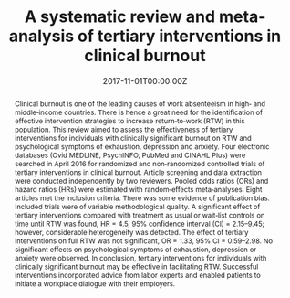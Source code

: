 ---
abstract: "Clinical burnout is one of the leading causes of work absenteeism in high‐ and middle‐income countries. There is hence a great need for the identification of effective intervention strategies to increase return‐to‐work (RTW) in this population. This review aimed to assess the effectiveness of tertiary interventions for individuals with clinically significant burnout on RTW and psychological symptoms of exhaustion, depression and anxiety. Four electronic databases (Ovid MEDLINE, PsychINFO, PubMed and CINAHL Plus) were searched in April 2016 for randomized and non‐randomized controlled trials of tertiary interventions in clinical burnout. Article screening and data extraction were conducted independently by two reviewers. Pooled odds ratios (ORs) and hazard ratios (HRs) were estimated with random‐effects meta‐analyses. Eight articles met the inclusion criteria. There was some evidence of publication bias. Included trials were of variable methodological quality. A significant effect of tertiary interventions compared with treatment as usual or wait‐list controls on time until RTW was found, HR = 4.5, 95% confidence interval (CI) = 2.15–9.45; however, considerable heterogeneity was detected. The effect of tertiary interventions on full RTW was not significant, OR = 1.33, 95% CI = 0.59–2.98. No significant effects on psychological symptoms of exhaustion, depression or anxiety were observed. In conclusion, tertiary interventions for individuals with clinically significant burnout may be effective in facilitating RTW. Successful interventions incorporated advice from labor experts and enabled patients to initiate a workplace dialogue with their employers."
authors: 
- Olga Perski
- Giorgio Grossi
- Aleksander Perski
- Maria Niemi
date: "2017-11-01T00:00:00Z"
doi: ""
featured: false
image:
  caption: ""
  focal_point: ""
  preview_only: false
projects: []
publication: Scandinavian Journal of Psychology, 58(6), 551-561
publication_short: ""
publication_types:
- "2"
publishDate: ""
slides: ""
summary: ""
tags:
- Source Themes
title: "A systematic review and meta‐analysis of tertiary interventions in clinical burnout"
url_code: ""
url_dataset: ""
url_pdf: "https://onlinelibrary.wiley.com/doi/abs/10.1111/sjop.12398"
url_poster: ""
url_project: ""
url_slides: ""
url_source: ""
url_video: ""
---